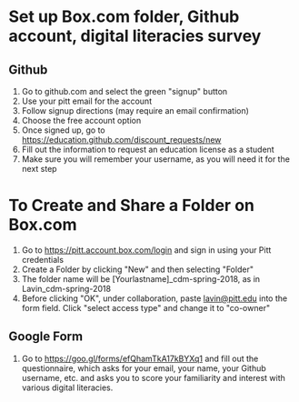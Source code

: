# Set up Box.com folder, Github account, digital literacies survey

## Github 

1. Go to github.com and select the green "signup" button
2. Use your pitt email for the account
3. Follow signup directions (may require an email confirmation)
4. Choose the free account option
5. Once signed up, go to https://education.github.com/discount_requests/new
6. Fill out the information to request an education license as a student
7. Make sure you will remember your username, as you will need it for the next step

# To Create and Share a Folder on Box.com

1. Go to https://pitt.account.box.com/login and sign in using your Pitt credentials
2. Create a Folder by clicking "New" and then selecting "Folder"
3. The folder name will be [Yourlastname]_cdm-spring-2018, as in Lavin_cdm-spring-2018
4. Before clicking "OK", under collaboration, paste lavin@pitt.edu into the form field. Click "select access type" and change it to "co-owner"

## Google Form  

1. Go to https://goo.gl/forms/efQhamTkA17kBYXq1 and fill out the questionnaire, which asks for your email, your name, your Github username, etc. and asks you to score your familiarity and interest with various digital literacies. 
